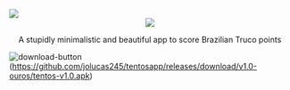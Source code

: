 <div align="center">
  <div align="left">
    <a href="https://github.com/jolucas245/tentosapp/releases/download/v1.0-ouros/tentos-v1.0.apk">
      <img src="https://user-images.githubusercontent.com/65248543/178760730-248a62ab-a414-437d-8392-4a2a943585ab.png"/>
    </a>
  </div>
  <div align="center">
    <img src="https://user-images.githubusercontent.com/65248543/178626556-c6c91706-b03e-4116-bc8b-99619e6095c0.png"/>
    <p>A stupidly minimalistic and beautiful app to score Brazilian Truco points</p>
  </div>
</div>

![download-button](<img src="https://user-images.githubusercontent.com/65248543/178760730-248a62ab-a414-437d-8392-4a2a943585ab.png"/>)(https://github.com/jolucas245/tentosapp/releases/download/v1.0-ouros/tentos-v1.0.apk)
